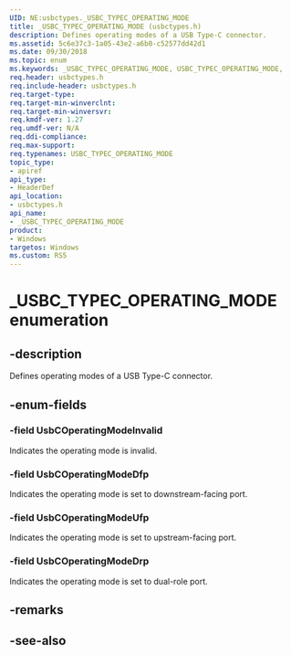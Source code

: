 ```yaml
---
UID: NE:usbctypes._USBC_TYPEC_OPERATING_MODE
title: _USBC_TYPEC_OPERATING_MODE (usbctypes.h)
description: Defines operating modes of a USB Type-C connector.
ms.assetid: 5c6e37c3-1a05-43e2-a6b0-c52577dd42d1
ms.date: 09/30/2018
ms.topic: enum
ms.keywords: _USBC_TYPEC_OPERATING_MODE, USBC_TYPEC_OPERATING_MODE, 
req.header: usbctypes.h
req.include-header: usbctypes.h
req.target-type:
req.target-min-winverclnt:
req.target-min-winversvr:
req.kmdf-ver: 1.27
req.umdf-ver: N/A
req.ddi-compliance:
req.max-support:
req.typenames: USBC_TYPEC_OPERATING_MODE
topic_type: 
- apiref
api_type: 
- HeaderDef
api_location: 
- usbctypes.h
api_name: 
- _USBC_TYPEC_OPERATING_MODE
product:
- Windows
targetos: Windows
ms.custom: RS5
---
```


# _USBC_TYPEC_OPERATING_MODE enumeration

## -description
Defines operating modes of a USB Type-C connector.

## -enum-fields

### -field UsbCOperatingModeInvalid 
Indicates the operating mode is invalid.

### -field UsbCOperatingModeDfp 
Indicates the operating mode is set to downstream-facing port.

### -field UsbCOperatingModeUfp 
Indicates the operating mode is set to upstream-facing port.

### -field UsbCOperatingModeDrp 
Indicates the operating mode is set to dual-role port.

## -remarks

## -see-also
